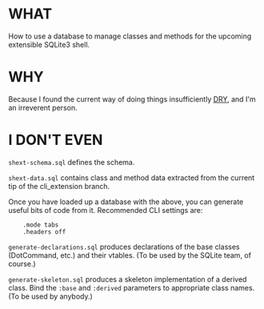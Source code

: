 # WHAT

How to use a database to manage classes and methods for the upcoming
extensible SQLite3 shell.

# WHY

Because I found the current way of doing things insufficiently
[DRY](https://en.wikipedia.org/wiki/Don%27t_repeat_yourself),
and I'm an irreverent person.

# I DON'T EVEN

`shext-schema.sql` defines the schema.

`shext-data.sql` contains class and method data extracted
from the current tip of the cli_extension branch.

Once you have loaded up a database with the above, you can generate
useful bits of code from it.  Recommended CLI settings are:

```
    .mode tabs
    .headers off
```

`generate-declarations.sql` produces declarations of the base classes
(DotCommand, etc.) and their vtables.  (To be used by the SQLite team,
of course.)

`generate-skeleton.sql` produces a skeleton implementation
of a derived class.  Bind the `:base` and `:derived` parameters
to appropriate class names.  (To be used by anybody.)

